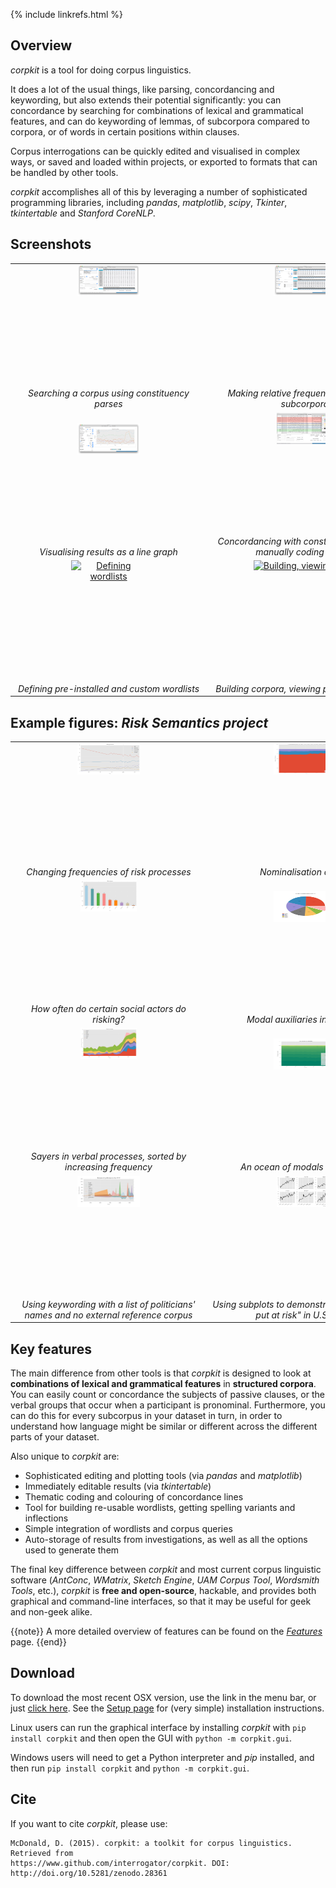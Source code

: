 {% include linkrefs.html %}

## Overview 

*corpkit* is a tool for doing corpus linguistics. 

It does a lot of the usual things, like parsing, concordancing and keywording, but also extends their potential significantly: you can concordance by searching for combinations of lexical and grammatical features, and can do keywording of lemmas, of subcorpora compared to corpora, or of words in certain positions within clauses. 

Corpus interrogations can be quickly edited and visualised in complex ways, or saved and loaded within projects, or exported to formats that can be handled by other tools.

*corpkit* accomplishes all of this by leveraging a number of sophisticated programming libraries, including *pandas*, *matplotlib*, *scipy*, *Tkinter*, *tkintertable* and *Stanford CoreNLP*.

## Screenshots

<center>

<table width="500" border="0" cellpadding="5">
<tr>
<td align="center" valign="bottom">
<div style="width:300px;height:180px;overflow:hidden;" >
<a href="https://raw.githubusercontent.com/interrogator/corpkit/gh-pages/images/interrogate.png" > <img src="https://raw.githubusercontent.com/interrogator/risk/master/images/interro.png" alt="Interrogating" width="100" height="50"></a>
</div> <br />
<i>Searching a corpus using constituency parses</i>
</td>
<td align="center" valign="bottom">
<div style="width:300px;height:180px;overflow:hidden;" >
<a href="https://raw.githubusercontent.com/interrogator/risk/master/images/editing.png" > <img src="https://raw.githubusercontent.com/interrogator/risk/master/images/editing.png" alt="Editing" width="100" height="50"></a>
</div> <br />
<i>Making relative frequencies, skipping subcorpora</i>
</td>
</tr>
<tr>
<td align="center" valign="bottom">
<div style="width:300px;height:180px;overflow:hidden;" >
<a href="https://raw.githubusercontent.com/interrogator/risk/master/images/plott.png" > <img src="https://raw.githubusercontent.com/interrogator/risk/master/images/plott.png" alt="Visualising" width="100" height="50"></a>
</div> <br />
<i>Visualising results as a line graph</i>
</td>

<td align="center" valign="bottom">
<div style="width:300px;height:180px;overflow:hidden;" >
<a href="https://raw.githubusercontent.com/interrogator/risk/master/images/conc2.png" > <img src="https://raw.githubusercontent.com/interrogator/risk/master/images/conc2.png" alt="Concordancing" width="90" height="50"></a>
</div>
<br />
<i>Concordancing with constituency queries, manually coding results</i>
</td>
</tr>
<tr>
<td align="center" valign="bottom">
<div style="width:120px;height:180px;overflow:hidden;" >
<a href="https://raw.githubusercontent.com/interrogator/corpkit/gh-pages/images/custom_wordlists.png" > <img src="https://raw.githubusercontent.com/interrogator/corpkit/gh-pages/images/custom_wordlists.png" alt="Defining wordlists" width="100" height="50"></a>
</div> <br />
<i>Defining pre-installed and custom wordlists</i>
</td>

<td align="center" valign="bottom">
<div style="width:300px;height:180px;overflow:hidden;" >
<a href="https://raw.githubusercontent.com/interrogator/corpkit/gh-pages/images/treeview.png" > <img src="https://raw.githubusercontent.com/interrogator/corpkit/gh-pages/images/treeview.png" alt="Building, viewing trees" width="90" height="50"></a>
</div>
<br />
<i>Building corpora, viewing parse tree output</i>
</td>
</tr>
</table>
</center>

## Example figures: *Risk Semantics project*

<center>

<table width="500" border="0" cellpadding="5">
<tr>
<td align="center" valign="bottom">
<div style="width:300px;height:180px;overflow:hidden;" >
<a href="https://raw.githubusercontent.com/interrogator/risk/master/images/risk_processes-2.png" > <img src="https://raw.githubusercontent.com/interrogator/risk/master/images/risk_processes-2.png" alt="Interrogating" width="100" height="50"></a>
</div> <br />
<i>Changing frequencies of risk processes</i>
</td>

<td align="center" valign="bottom">
<div style="width:300px;height:180px;overflow:hidden;" >
<a href="https://raw.githubusercontent.com/interrogator/risk/master/images/nominalisation-of-risk-emphthe-new-york-times-19872014.png" > <img src="https://raw.githubusercontent.com/interrogator/risk/master/images/nominalisation-of-risk-emphthe-new-york-times-19872014.png" alt="Editing" width="100" height="50"></a>
</div> <br />
<i>Nominalisation of risk</i>
</td>
</tr>
<tr>
<td align="center" valign="bottom">
<div style="width:300px;height:180px;overflow:hidden;" >
<a href="https://raw.githubusercontent.com/interrogator/risk/master/images/risk-and-power-2.png" > <img src="https://raw.githubusercontent.com/interrogator/risk/master/images/risk-and-power-2.png" alt="Risk and power" width="90" height="50"></a>
</div>
<br />
<i>How often do certain social actors do risking?</i>
</td>
<td align="center" valign="bottom">
<div style="width:300px;height:180px;overflow:hidden;" >
<a href="https://raw.githubusercontent.com/interrogator/risk/master/images/pie-chart-of-common-modals-in-the-nyt2.png" > <img src="https://raw.githubusercontent.com/interrogator/risk/master/images/pie-chart-of-common-modals-in-the-nyt2.png" alt="Modals" width="100" height="50"></a>
</div> <br />
<i>Modal auxiliaries in the NYT</i>
</td>
</tr>
<tr>

<td align="center" valign="bottom">
<div style="width:300px;height:180px;overflow:hidden;" >
<a href="https://raw.githubusercontent.com/interrogator/risk/master/images/sayers-increasing.png" > <img src="https://raw.githubusercontent.com/interrogator/risk/master/images/sayers-increasing.png" alt="Sayers, increasing" width="90" height="50"></a>
</div>
<br />
<i>Sayers in verbal processes, sorted by increasing frequency</i>
</td>
<td align="center" valign="bottom">
<div style="width:300px;height:180px;overflow:hidden;" >
<a href="https://raw.githubusercontent.com/interrogator/risk/master/images/an-ocean-of-modals2.png" > <img src="https://raw.githubusercontent.com/interrogator/risk/master/images/an-ocean-of-modals2.png" alt="Modal ocean" width="100" height="50"></a>
</div> <br />
<i>An ocean of modals in the NYT</i>
</td>
</tr>
<td align="center" valign="bottom">
<div style="width:300px;height:180px;overflow:hidden;" >
<a href="https://raw.githubusercontent.com/interrogator/risk/master/images/keyness-of-politicians-in-the-nyt.png" > <img src="https://raw.githubusercontent.com/interrogator/risk/master/images/keyness-of-politicians-in-the-nyt.png" alt="Keyness" width="100" height="50"></a>
</div> <br />
<i>Using keywording with a list of politicians' names and no external reference corpus</i>
</td>
<td align="center" valign="bottom">
<div style="width:300px;height:180px;overflow:hidden;" >
<a href="https://raw.githubusercontent.com/interrogator/risk/master/images/to-put-at-risk.png" > <img src="https://raw.githubusercontent.com/interrogator/risk/master/images/to-put-at-risk.png" alt="To put at risk" width="90" height="50"></a>
</div><br />
<i>Using subplots to demonstrate the rise of "to put at risk" in U.S. news</i>
</td>
</tr>

</table>
</center>

## Key features

The main difference from other tools is that *corpkit* is designed to look at **combinations of lexical and grammatical features** in **structured corpora**. You can easily count or concordance the subjects of passive clauses, or the verbal groups that occur when a participant is pronominal. Furthermore, you can do this for every subcorpus in your dataset in turn, in order to understand how language might be similar or different across the different parts of your dataset.

Also unique to *corpkit* are:

* Sophisticated editing and plotting tools (via *pandas* and *matplotlib*)
* Immediately editable results (via *tkintertable*)
* Thematic coding and colouring of concordance lines
* Tool for building re-usable wordlists, getting spelling variants and inflections
* Simple integration of wordlists and corpus queries
* Auto-storage of results from investigations, as well as all the options used to generate them

The final key difference between *corpkit* and most current corpus linguistic software (*AntConc*, *WMatrix*, *Sketch Engine*, *UAM Corpus Tool*, *Wordsmith Tools*, etc.), *corpkit* is **free and open-source**, hackable, and provides both graphical and command-line interfaces, so that it may be useful for geek and non-geek alike. 

{{note}} A more detailed overview of features can be found on the <a href="doc_features.html"><i>Features</i></a> page. {{end}}

## Download

To download the most recent OSX version, use the link in the menu bar, or just [click here](https://github.com/interrogator/corpkit-app/raw/master/corpkit-2.2.7.tar.gz). See the [Setup page](doc_setup.html) for (very simple) installation instructions.

Linux users can run the graphical interface by installing *corpkit* with `pip install corpkit` and then open the GUI with `python -m corpkit.gui`.

Windows users will need to get a Python interpreter and *pip* installed, and then run `pip install corpkit` and `python -m corpkit.gui`.

## Cite

If you want to cite *corpkit*, please use:

```
McDonald, D. (2015). corpkit: a toolkit for corpus linguistics. Retrieved from
https://www.github.com/interrogator/corpkit. DOI: http://doi.org/10.5281/zenodo.28361
```

